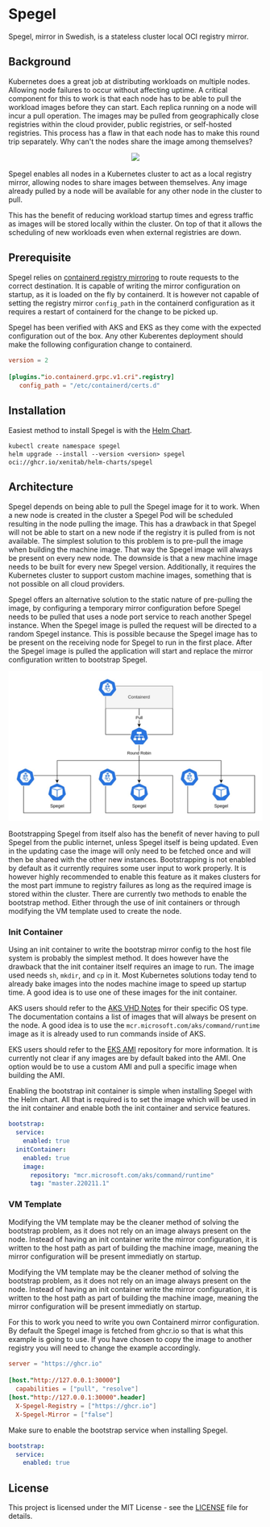 # Spegel

Spegel, mirror in Swedish, is a stateless cluster local OCI registry mirror.

## Background

Kubernetes does a great job at distributing workloads on multiple nodes. Allowing node failures to occur without affecting uptime. A critical component for this to work is that each node has to be able to pull the workload images before they can start. Each replica running on a node will incur a pull operation. The images may be pulled from geographically close registries within the cloud provider, public registries, or self-hosted registries. This process has a flaw in that each node has to make this round trip separately. Why can't the nodes share the image among themselves?

<p align="center">
  <img src="./assets/overview.jpg">
</p>

Spegel enables all nodes in a Kubernetes cluster to act as a local registry mirror, allowing nodes to share images between themselves. Any image already pulled by a node will be available for any other node in the cluster to pull.

This has the benefit of reducing workload startup times and egress traffic as images will be stored locally within the cluster. On top of that it allows the scheduling of new workloads even when external registries are down.

## Prerequisite

Spegel relies on [containerd registry mirroring](https://github.com/containerd/containerd/blob/main/docs/hosts.md#cri) to route requests to the correct destination. It is capable of writing the mirror configuration on startup, as it is loaded on the fly by containerd.
It is however not capable of setting the registry mirror `config_path` in the containerd configuration as it requires a restart of containerd for the change to be picked up.

Spegel has been verified with AKS and EKS as they come with the expected configuration out of the box. Any other Kuberentes deployment should make the following configuration change to containerd.

```toml
version = 2

[plugins."io.containerd.grpc.v1.cri".registry]
   config_path = "/etc/containerd/certs.d"
```

## Installation

Easiest method to install Spegel is with the [Helm Chart](./charts/spegel).

```shell
kubectl create namespace spegel
helm upgrade --install --version <version> spegel oci://ghcr.io/xenitab/helm-charts/spegel
```

## Architecture

Spegel depends on being able to pull the Spegel image for it to work. When a new node is created in the cluster a Spegel Pod will be scheduled resulting in the node pulling the image.
This has a drawback in that Spegel will not be able to start on a new node if the registry it is pulled from is not available. The simplest solution to this problem is to pre-pull the image when building the machine image. That way the Spegel image will always be present on every new node.
The downside is that a new machine image needs to be built for every new Spegel version. Additionally, it requires the Kubernetes cluster to support custom machine images, something that is not possible on all cloud providers.

Spegel offers an alternative solution to the static nature of pre-pulling the image, by configuring a temporary mirror configuration before Spegel needs to be pulled that uses a node port service to reach another Spegel instance. When the Spegel image is pulled the request will be directed to a random Spegel instance. This is possible because the Spegel image has to be present on the receiving node for Spegel to run in the first place.
After the Spegel image is pulled the application will start and replace the mirror configuration written to bootstrap Spegel.

<p align="center">
  <img src="./assets/bootstrap.jpg">
</p>

Bootstrapping Spegel from itself also has the benefit of never having to pull Spegel from the public internet, unless Spegel itself is being updated. Even in the updating case the image will only need to be fetched once and will then be shared with the other new instances.
Bootstrapping is not enabled by default as it currently requires some user input to work properly. It is however highly recommended to enable this feature as it makes clusters for the most part immune to registry failures as long as the required image is stored within the cluster.
There are currently two methods to enable the bootstrap method. Either through the use of init containers or through modifying the VM template used to create the node.  

### Init Container

Using an init container to write the bootstrap mirror config to the host file system is probably the simplest method. It does however have the drawback that the init container itself requires an image to run. The image used needs `sh`, `mkdir`, and `cp` in it. Most Kubernetes solutions today tend to already bake images into the nodes machine image to speed up startup time. A good idea is to use one of these images for the init container. 

AKS users should refer to the [AKS VHD Notes](https://github.com/Azure/AKS/tree/master/vhd-notes/aks-ubuntu) for their specific OS type. The documentation contains a list of images that will always be present on the node. A good idea is to use the `mcr.microsoft.com/aks/command/runtime` image as it is already used to run commands inside of AKS.

EKS users should refer to the [EKS AMI](https://github.com/awslabs/amazon-eks-ami) repository for more information. It is currently not clear if any images are by default baked into the AMI. One option would be to use a custom AMI and pull a specific image when building the AMI.

Enabling the bootstrap init container is simple when installing Spegel with the Helm chart. All that is required is to set the image which will be used in the init container and enable both the init container and service features.

```yaml
bootstrap:
  service:
    enabled: true
  initContainer:
    enabled: true
    image:
      repository: "mcr.microsoft.com/aks/command/runtime"
      tag: "master.220211.1"
```

### VM Template

Modifying the VM template may be the cleaner method of solving the bootstrap problem, as it does not rely on an image always present on the node. Instead of having an init container write the mirror configuration, it is written to the host path as part of building the machine image, meaning the mirror configuration will be present immediatly on startup.

Modifying the VM template may be the cleaner method of solving the bootstrap problem, as it does not rely on an image always present on the node. Instead of having an init container write the mirror configuration, it is written to the host path as part of building the machine image, meaning the mirror configuration will be present immediatly on startup.

For this to work you need to write you own Containerd mirror configuration. By default the Spegel image is fetched from ghcr.io so that is what this example is going to use. If you have chosen to copy the image to another registry you will need to change the example accordingly.

```toml
server = "https://ghcr.io"

[host."http://127.0.0.1:30000"]
  capabilities = ["pull", "resolve"]
[host."http://127.0.0.1:30000".header]
  X-Spegel-Registry = ["https://ghcr.io"]
  X-Spegel-Mirror = ["false"]
```

Make sure to enable the bootstrap service when installing Spegel.

```yaml
bootstrap:
  service:
    enabled: true
```

## License

This project is licensed under the MIT License - see the [LICENSE](LICENSE) file for details.
